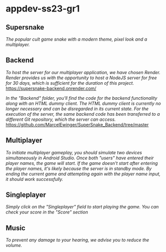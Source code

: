 # appdev-ss23-gr1
## Supersnake

*The popular cult game snake with a modern theme, pixel look and a multiplayer.*
## Backend
*To host the server for our multiplayer application, we have chosen Render. Render provides us with the opportunity to host a NodeJS server for free for 30 days, which is sufficient for the duration of this project.*
https://supersnake-backend.onrender.com/

*In the "Backend" folder, you'll find the code for the backend functionality along with an HTML dummy client. The HTML dummy client is currently no longer necessary and can be disregarded in its current state. For the execution of the server, the same backend code has been transferred to a different Git repository, which the server can access.*
https://github.com/MarcelEwinger/SuperSnake_Backend/tree/master

## Multiplayer
*To initiate multiplayer gameplay, you should simulate two devices simultaneously in Android Studio. Once both "users" have entered their player names, the game will start. If the game doesn't start after entering the player names, it's likely because the server is in standby mode. By ending the current game and attempting again with the player name input, it should work successfully.*

## Singleplayer
*Simply click on the "Singleplayer" field to start playing the game. You can check your score in the "Score" section*

## Music
*To prevent any damage to your hearing, we advise you to reduce the volume.*







